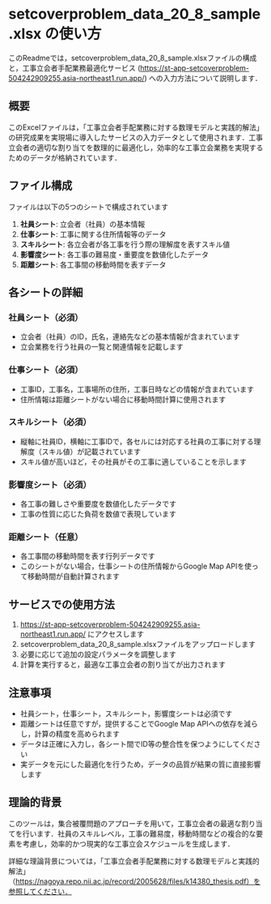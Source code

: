 # setcoverproblem_data_20_8_sample.xlsx の使い方

このReadmeでは，setcoverproblem_data_20_8_sample.xlsxファイルの構成と，工事立会者手配業務最適化サービス (https://st-app-setcoverproblem-504242909255.asia-northeast1.run.app/) への入力方法について説明します．

## 概要

このExcelファイルは，「工事立会者手配業務に対する数理モデルと実践的解法」の研究成果を実現場に導入したサービスの入力データとして使用されます．工事立会者の適切な割り当てを数理的に最適化し，効率的な工事立会業務を実現するためのデータが格納されています．

## ファイル構成

ファイルは以下の5つのシートで構成されています

1. **社員シート**: 立会者（社員）の基本情報
2. **仕事シート**: 工事に関する住所情報等のデータ
3. **スキルシート**: 各立会者が各工事を行う際の理解度を表すスキル値
4. **影響度シート**: 各工事の難易度・重要度を数値化したデータ
5. **距離シート**: 各工事間の移動時間を表すデータ

## 各シートの詳細

### 社員シート（必須）
- 立会者（社員）のID，氏名，連絡先などの基本情報が含まれています
- 立会業務を行う社員の一覧と関連情報を記載します

### 仕事シート（必須）
- 工事ID，工事名，工事場所の住所，工事日時などの情報が含まれています
- 住所情報は距離シートがない場合に移動時間計算に使用されます

### スキルシート（必須）
- 縦軸に社員ID，横軸に工事IDで，各セルには対応する社員の工事に対する理解度（スキル値）が記載されています
- スキル値が高いほど，その社員がその工事に適していることを示します

### 影響度シート（必須）
- 各工事の難しさや重要度を数値化したデータです
- 工事の性質に応じた負荷を数値で表現しています

### 距離シート（任意）
- 各工事間の移動時間を表す行列データです
- このシートがない場合，仕事シートの住所情報からGoogle Map APIを使って移動時間が自動計算されます

## サービスでの使用方法

1. https://st-app-setcoverproblem-504242909255.asia-northeast1.run.app/ にアクセスします
2. setcoverproblem_data_20_8_sample.xlsxファイルをアップロードします
3. 必要に応じて追加の設定パラメータを調整します
4. 計算を実行すると，最適な工事立会者の割り当てが出力されます

## 注意事項

- 社員シート，仕事シート，スキルシート，影響度シートは必須です
- 距離シートは任意ですが，提供することでGoogle Map APIへの依存を減らし，計算の精度を高められます
- データは正確に入力し，各シート間でID等の整合性を保つようにしてください
- 実データを元にした最適化を行うため，データの品質が結果の質に直接影響します

## 理論的背景

このツールは，集合被覆問題のアプローチを用いて，工事立会者の最適な割り当てを行います．社員のスキルレベル，工事の難易度，移動時間などの複合的な要素を考慮し，効率的かつ現実的な工事立会スケジュールを生成します．

詳細な理論背景については，「工事立会者手配業務に対する数理モデルと実践的解法」（https://nagoya.repo.nii.ac.jp/record/2005628/files/k14380_thesis.pdf）を参照してください．
